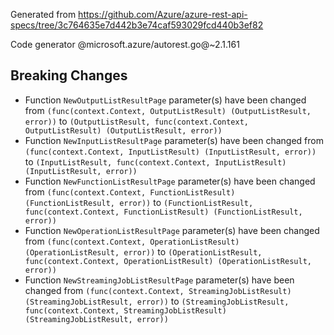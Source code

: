 Generated from https://github.com/Azure/azure-rest-api-specs/tree/3c764635e7d442b3e74caf593029fcd440b3ef82

Code generator @microsoft.azure/autorest.go@~2.1.161

## Breaking Changes

- Function `NewOutputListResultPage` parameter(s) have been changed from `(func(context.Context, OutputListResult) (OutputListResult, error))` to `(OutputListResult, func(context.Context, OutputListResult) (OutputListResult, error))`
- Function `NewInputListResultPage` parameter(s) have been changed from `(func(context.Context, InputListResult) (InputListResult, error))` to `(InputListResult, func(context.Context, InputListResult) (InputListResult, error))`
- Function `NewFunctionListResultPage` parameter(s) have been changed from `(func(context.Context, FunctionListResult) (FunctionListResult, error))` to `(FunctionListResult, func(context.Context, FunctionListResult) (FunctionListResult, error))`
- Function `NewOperationListResultPage` parameter(s) have been changed from `(func(context.Context, OperationListResult) (OperationListResult, error))` to `(OperationListResult, func(context.Context, OperationListResult) (OperationListResult, error))`
- Function `NewStreamingJobListResultPage` parameter(s) have been changed from `(func(context.Context, StreamingJobListResult) (StreamingJobListResult, error))` to `(StreamingJobListResult, func(context.Context, StreamingJobListResult) (StreamingJobListResult, error))`
